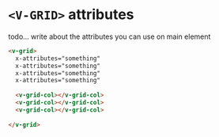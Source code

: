 # ```<V-GRID>``` attributes


todo... write about the attributes you can use on main element



```html
<v-grid>
  x-attributes="something"
  x-attributes="something"
  x-attributes="something"
  x-attributes="something"
  
  <v-grid-col></v-grid-col>
  <v-grid-col></v-grid-col>
  <v-grid-col></v-grid-col>
  
</v-grid>
```